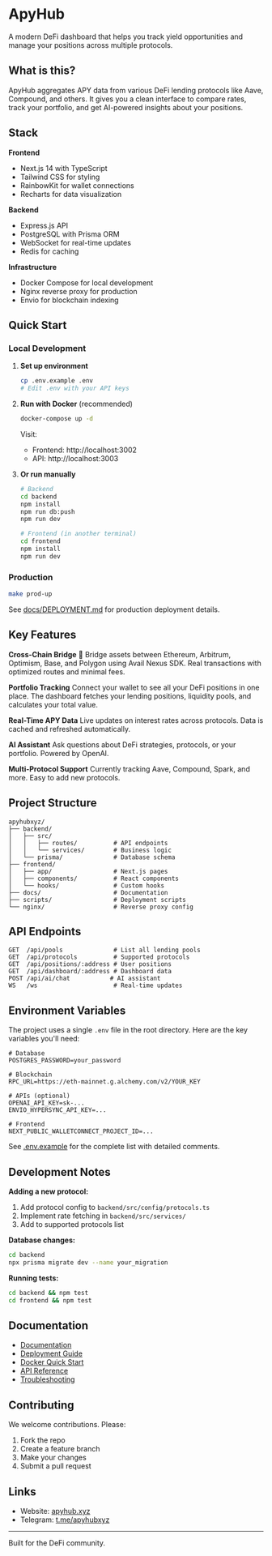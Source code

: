 # ApyHub

A modern DeFi dashboard that helps you track yield opportunities and manage your positions across multiple protocols.

## What is this?

ApyHub aggregates APY data from various DeFi lending protocols like Aave, Compound, and others. It gives you a clean interface to compare rates, track your portfolio, and get AI-powered insights about your positions.

## Stack

**Frontend**
- Next.js 14 with TypeScript
- Tailwind CSS for styling
- RainbowKit for wallet connections
- Recharts for data visualization

**Backend**
- Express.js API
- PostgreSQL with Prisma ORM
- WebSocket for real-time updates
- Redis for caching

**Infrastructure**
- Docker Compose for local development
- Nginx reverse proxy for production
- Envio for blockchain indexing

## Quick Start

### Local Development

1. **Set up environment**
   ```bash
   cp .env.example .env
   # Edit .env with your API keys
   ```

2. **Run with Docker** (recommended)
   ```bash
   docker-compose up -d
   ```

   Visit:
   - Frontend: http://localhost:3002
   - API: http://localhost:3003

3. **Or run manually**
   ```bash
   # Backend
   cd backend
   npm install
   npm run db:push
   npm run dev

   # Frontend (in another terminal)
   cd frontend
   npm install
   npm run dev
   ```

### Production

```bash
make prod-up
```

See [docs/DEPLOYMENT.md](docs/DEPLOYMENT.md) for production deployment details.

## Key Features

**Cross-Chain Bridge** 🌉
Bridge assets between Ethereum, Arbitrum, Optimism, Base, and Polygon using Avail Nexus SDK. Real transactions with optimized routes and minimal fees.

**Portfolio Tracking**
Connect your wallet to see all your DeFi positions in one place. The dashboard fetches your lending positions, liquidity pools, and calculates your total value.

**Real-Time APY Data**
Live updates on interest rates across protocols. Data is cached and refreshed automatically.

**AI Assistant**
Ask questions about DeFi strategies, protocols, or your portfolio. Powered by OpenAI.

**Multi-Protocol Support**
Currently tracking Aave, Compound, Spark, and more. Easy to add new protocols.

## Project Structure

```
apyhubxyz/
├── backend/
│   ├── src/
│   │   ├── routes/          # API endpoints
│   │   └── services/        # Business logic
│   └── prisma/              # Database schema
├── frontend/
│   ├── app/                 # Next.js pages
│   ├── components/          # React components
│   └── hooks/               # Custom hooks
├── docs/                    # Documentation
├── scripts/                 # Deployment scripts
└── nginx/                   # Reverse proxy config
```

## API Endpoints

```
GET  /api/pools              # List all lending pools
GET  /api/protocols          # Supported protocols
GET  /api/positions/:address # User positions
GET  /api/dashboard/:address # Dashboard data
POST /api/ai/chat           # AI assistant
WS   /ws                     # Real-time updates
```

## Environment Variables

The project uses a single `.env` file in the root directory. Here are the key variables you'll need:

```env
# Database
POSTGRES_PASSWORD=your_password

# Blockchain
RPC_URL=https://eth-mainnet.g.alchemy.com/v2/YOUR_KEY

# APIs (optional)
OPENAI_API_KEY=sk-...
ENVIO_HYPERSYNC_API_KEY=...

# Frontend
NEXT_PUBLIC_WALLETCONNECT_PROJECT_ID=...
```

See [.env.example](.env.example) for the complete list with detailed comments.

## Development Notes

**Adding a new protocol:**
1. Add protocol config to `backend/src/config/protocols.ts`
2. Implement rate fetching in `backend/src/services/`
3. Add to supported protocols list

**Database changes:**
```bash
cd backend
npx prisma migrate dev --name your_migration
```

**Running tests:**
```bash
cd backend && npm test
cd frontend && npm test
```

## Documentation

- [Documentation](docs/Documentation.md)
- [Deployment Guide](docs/Deployment%20Guide.md)
- [Docker Quick Start](docs/Docker%20Quick%20Start.md)
- [API Reference](docs/API%20Reference.md)
- [Troubleshooting](docs/Troubleshooting.md)
## Contributing

We welcome contributions. Please:
1. Fork the repo
2. Create a feature branch
3. Make your changes
4. Submit a pull request

## Links

- Website: [apyhub.xyz](https://apyhub.xyz)
- Telegram: [t.me/apyhubxyz](https://t.me/apyhubxyz)

---

Built for the DeFi community.
